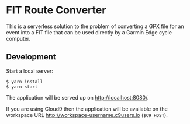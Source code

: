 FIT Route Converter
===================

This is a serverless solution to the problem of converting a GPX file for
an event into a FIT file that can be used directly by a Garmin Edge cycle
computer.

Development
-----------

Start a local server:

```console
$ yarn install
$ yarn start
```

The application will be served up on <http://localhost:8080/>.

If you are using Cloud9 then the application will be available on the
workspace URL <http://workspace-username.c9users.io> (`$C9_HOST`).
